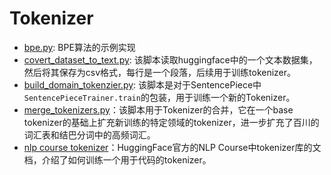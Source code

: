 # Tokenizer

* [bpe.py](./bpe.py): BPE算法的示例实现
* [covert_dataset_to_text.py](./covert_dataset_to_text.py): 该脚本读取huggingface中的一个文本数据集，然后将其保存为csv格式，每行是一个段落，后续用于训练tokenizer。
* [build_domain_tokenzier.py](./build_domain_tokenizer.py): 该脚本是对于SentencePiece中`SentencePieceTrainer.train`的包装，用于训练一个新的Tokenizer。
* [merge_tokenizers.py](./merge_tokenizers.py)：该脚本用于Tokenizer的合并，它在一个base tokenizer的基础上扩充新训练的特定领域的tokenizer，进一步扩充了百川的词汇表和结巴分词中的高频词汇。
* [nlp course tokenizer](./nlp_course_tokenizer.ipynb)：HuggingFace官方的NLP Course中tokenizer库的文档，介绍了如何训练一个用于代码的tokenizer。